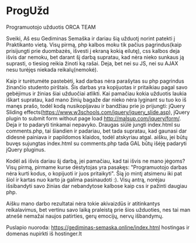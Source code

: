 # ProgUžd
Programuotojo užduotis ORCA TEAM

Sveiki,
Aš esu Gediminas Semaška ir dariau šią užduotį norint patekti į Praktikanto vietą.
Visų pirmą, php kalbos moku tik pačius pagrindus(kaip prisijungti prie duombazės, išvesti į ekraną kokią eilutę), css kalbos deja išvis dar nemoku, bet darant šį darbą supratau, kad nėra nieko sunkaus ją suprasti, o tiesiog reikia žinoti ką rašai. Deja, bet nei su JS, nei su AJAX nesu turėjęs niekada reikalų(nemokė).

Kaip ir turėtumėte pastebėti, kad darbas nėra parašytas su php pagrindus žinančio studento pirštais. Šis darbas yra kopijuotas ir pritaikiau pagal savo gebėjimus ir žinias šiai užduočiai atlikti. Kai pamačiau kokia užduotis laukia iškart supratau, kad mano žinių bagaže dar nieko nėra lyginant su tuo ko iš manęs prašo, todėl kodą nusikopijavau ir bandžiau prie jo prijungti: jQuery Sliding effects(https://www.w3schools.com/jquery/jquery_slide.asp), jQuery plugin to submit form without page load http://malsup.com/jquery/form/. Deja ir to padaryti tinkamai nepavyko. Draugas siūlė jungti index.html su comments.php, tai šiandien ir padariau, bet tada supratau, kad gaunasi dar didesnė painiava ir papildomos klaidos, todėl atskyriau atgal. aišku, jei būtų buvęs sujungtas index.html su comments.php tada GAL būtų išėję padaryti jQuery pluginus.

Kodėl aš išvis dariau šį darbą, jei pamačiau, kad tai išvis ne mano jėgoms? Visų pirmą, pirmame kurse dėstytojas yra pasakęs: "Programuotojo darbas nėra kurti kodus, o kopijuoti ir juos pritaikyti". Šią jo mintį atsimenu iki pat šiol ir kartas nuo karto ja galima pasinaudoti :). Visų antrą, norėjau išsibandyti savo žinias dar nebandytose kalbose kaip css ir pažinti daugiau php.

Aišku mano darbo rezultatai nėra tokie akivaizdūs ir atitinkantys reikalavimus, bet vertinu savo laiką praleistą prie šios užduoties, nes tai man atnešė nemažai naujos patirties, gerų emocijų, nervų išbandymų.


Puslapio nuoroda: https://gediminas-semaska.online/index.html hostingas ir domenas nupirkti iš hostinger.lt

